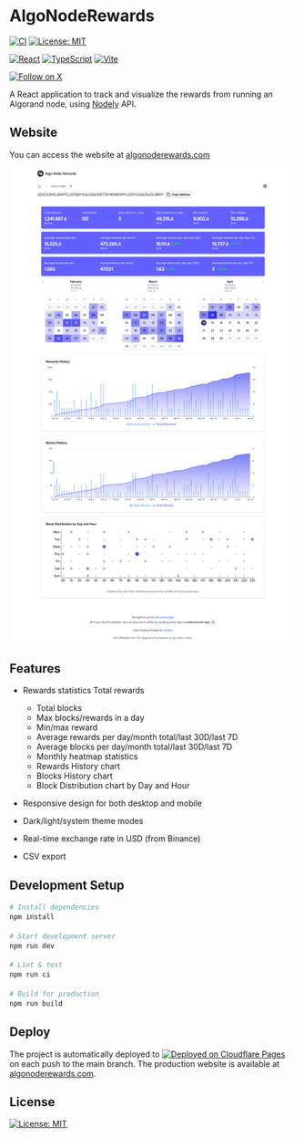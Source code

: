 # AlgoNodeRewards

[![CI](https://github.com/cryptomalgo/algonoderewards/actions/workflows/ci.yml/badge.svg)](https://github.com/cryptomalgo/algonoderewards/actions/workflows/ci.yml)
[![License: MIT](https://img.shields.io/badge/License-MIT-green.svg)](https://opensource.org/licenses/MIT)

[![React](https://img.shields.io/badge/React-20232A?logo=react&logoColor=61DAFB)](https://react.dev/)
[![TypeScript](https://img.shields.io/badge/TypeScript-007ACC?logo=typescript&logoColor=white)](https://www.typescriptlang.org/)
[![Vite](https://img.shields.io/badge/Vite-646CFF?logo=vite&logoColor=white)](https://vitejs.dev/)

[![Follow on X](https://img.shields.io/badge/Follow%20@cryptomalgo-000000?style=flat&logo=x&logoColor=white)](https://x.com/cryptomalgo)

A React application to track and visualize the rewards from running an Algorand node, using [Nodely](https://nodely.io/) API.

## Website

You can access the website at [algonoderewards.com](algonoderewards.com)

![app screenshot](screenshot.png)

## Features

- Rewards statistics
  Total rewards

  - Total blocks
  - Max blocks/rewards in a day
  - Min/max reward
  - Average rewards per day/month total/last 30D/last 7D
  - Average blocks per day/month total/last 30D/last 7D
  - Monthly heatmap statistics
  - Rewards History chart
  - Blocks History chart
  - Block Distribution chart by Day and Hour

- Responsive design for both desktop and mobile
- Dark/light/system theme modes
- Real-time exchange rate in USD (from Binance)
- CSV export

## Development Setup

```bash
# Install dependencies
npm install

# Start development server
npm run dev

# Lint & test
npm run ci

# Build for production
npm run build
```

## Deploy

The project is automatically deployed to [![Deployed on Cloudflare Pages](https://img.shields.io/badge/Cloudflare%20Pages-F38020?style=flat&logo=cloudflare&logoColor=white)](https://pages.cloudflare.com/)
on each push to the main branch. The production website is available at [algonoderewards.com](https://algonoderewards.com).

## License

[![License: MIT](https://img.shields.io/badge/License-MIT-green.svg)](LICENSE)
